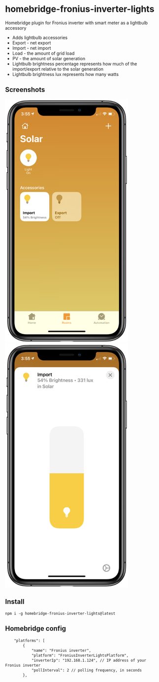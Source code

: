# homebridge-fronius-inverter-lights
 Homebridge plugin for Fronius inverter with smart meter as a lightbulb accessory
 
- Adds lightbulb accessories
 - Export - net export
 - Import - net import
 - Load - the amount of grid load
 - PV - the amount of solar generation
- Lightbulb brightness percentage represents how much of the import/export relative to the solar generation
- Lightbulb brightness lux represents how many watts

## Screenshots

<img src="https://raw.githubusercontent.com/longzheng/homebridge-fronius-inverter-lights/master/docs/screenshot1.PNG" width="400"><img src="https://raw.githubusercontent.com/longzheng/homebridge-fronius-inverter-lights/master/docs/screenshot2.PNG" width="400">

## Install

```
npm i -g homebridge-fronius-inverter-lights@latest
```

## Homebridge config

```
    "platforms": [
        {
            "name": "Fronius inverter",
            "platform": "FroniusInverterLightsPlatform",
            "inverterIp": "192.168.1.124", // IP address of your Fronius inverter
            "pollInterval": 2 // polling frequency, in seconds
        },

```
